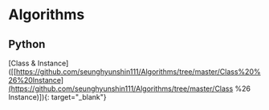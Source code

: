 # Algorithms



## Python



[Class & Instance]([[https://github.com/seunghyunshin111/Algorithms/tree/master/Class%20%26%20Instance](https://github.com/seunghyunshin111/Algorithms/tree/master/Class %26 Instance)]){: target="_blank"}

